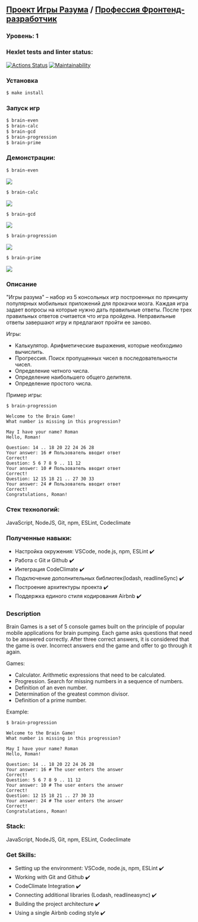 ## [Проект Игры Разума](https://ru.hexlet.io/programs/frontend/projects/44) / [Профессия Фронтенд-разработчик](https://ru.hexlet.io/programs/frontend)

### Уровень: 1

### Hexlet tests and linter status:
[![Actions Status](https://github.com/Darkon96/frontend-project-lvl1/workflows/hexlet-check/badge.svg)](https://github.com/Darkon96/frontend-project-lvl1/actions)
[![Maintainability](https://api.codeclimate.com/v1/badges/944a99a2a84ceaf57d67/maintainability)](https://codeclimate.com/github/Darkon96/frontend-project-lvl1/maintainability)

### Установка

```sh
$ make install
```

### Запуск игр

```sh
$ brain-even
$ brain-calc
$ brain-gcd
$ brain-progression
$ brain-prime
``` 

### Демонстрации:

```sh
$ brain-even
```
<a href="https://asciinema.org/a/nE93BCKMTZWBdTOejOudLiOP4" target="_blank"><img src="https://asciinema.org/a/nE93BCKMTZWBdTOejOudLiOP4.svg" /></a>

```sh
$ brain-calc
```
<a href="https://asciinema.org/a/OQ1BihCnS0EW38ZtOEY3BzyGU" target="_blank"><img src="https://asciinema.org/a/OQ1BihCnS0EW38ZtOEY3BzyGU.svg" /></a>

```sh
$ brain-gcd
```
<a href="https://asciinema.org/a/72mxDYcnDFFUecbTJjbkYLHSe" target="_blank"><img src="https://asciinema.org/a/72mxDYcnDFFUecbTJjbkYLHSe.svg" /></a>

```sh
$ brain-progression
```
<a href="https://asciinema.org/a/1zMFrlL9wwmCyPXfaNGOA48kP" target="_blank"><img src="https://asciinema.org/a/1zMFrlL9wwmCyPXfaNGOA48kP.svg" /></a>

```sh
$ brain-prime
```
<a href="https://asciinema.org/a/vsgUpKyBflNEu3fPVuoFECJn0" target="_blank"><img src="https://asciinema.org/a/vsgUpKyBflNEu3fPVuoFECJn0.svg" /></a>


### Описание

"Игры разума" – набор из 5 консольных игр построенных по принципу популярных мобильных приложений для прокачки мозга. Каждая игра задает вопросы на которые нужно дать правильные ответы. После трех правильных ответов считается что игра пройдена. Неправильные ответы завершают игру и предлагают пройти ее заново. 

Игры:
* Калькулятор. Арифметические выражения, которые необходимо вычислить.
* Прогрессия. Поиск пропущенных чисел в последовательности чисел.
* Определение четного числа.
* Определение наибольшего общего делителя.
* Определение простого числа.

Пример игры:

```
$ brain-progression

Welcome to the Brain Game!
What number is missing in this progression?

May I have your name? Roman
Hello, Roman!

Question: 14 .. 18 20 22 24 26 28
Your answer: 16 # Пользователь вводит ответ
Correct!
Question: 5 6 7 8 9 .. 11 12
Your answer: 10 # Пользователь вводит ответ
Correct!
Question: 12 15 18 21 .. 27 30 33
Your answer: 24 # Пользователь вводит ответ
Correct!
Congratulations, Roman!
```

### Стек технологий:
JavaScript, NodeJS, Git, npm, ESLint, Codeclimate

### Полученные навыки:
+ Настройка окружения: VSCode, node.js, npm, ESLint             :heavy_check_mark:
+ Работа с Git и Github                                         :heavy_check_mark:
+ Интеграция CodeClimate                                        :heavy_check_mark:
+ Подключение дополнительных библиотек(lodash, readlineSync)    :heavy_check_mark:
+ Построение архитектуры проекта                                :heavy_check_mark:
+ Поддержка единого стиля кодирования Airbnb                    :heavy_check_mark:



### Description

Brain Games is a set of 5 console games built on the principle of popular mobile applications for brain pumping. Each game asks questions that need to be answered correctly. After three correct answers, it is considered that the game is over. Incorrect answers end the game and offer to go through it again.

Games:
* Calculator. Arithmetic expressions that need to be calculated.
* Progression. Search for missing numbers in a sequence of numbers.
* Definition of an even number.
* Determination of the greatest common divisor.
* Definition of a prime number.

Example:

```
$ brain-progression

Welcome to the Brain Game!
What number is missing in this progression?

May I have your name? Roman
Hello, Roman!

Question: 14 .. 18 20 22 24 26 28
Your answer: 16 # The user enters the answer
Correct!
Question: 5 6 7 8 9 .. 11 12
Your answer: 10 # The user enters the answer
Correct!
Question: 12 15 18 21 .. 27 30 33
Your answer: 24 # The user enters the answer
Correct!
Congratulations, Roman!
```

### Stack:
JavaScript, NodeJS, Git, npm, ESLint, Codeclimate

### Get Skills:
+ Setting up the environment: VSCode, node.js, npm, ESLint      :heavy_check_mark:
+ Working with Git and Github                                   :heavy_check_mark:
+ CodeClimate Integration                                       :heavy_check_mark:
+ Connecting additional libraries (Lodash, readlineasync)       :heavy_check_mark:
+ Building the project architecture                             :heavy_check_mark:
+ Using a single Airbnb coding style                            :heavy_check_mark:
